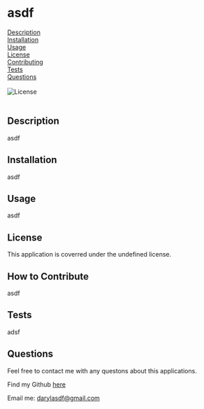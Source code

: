 # asdf
[Description](#description)<br>
[Installation](#installation)<br>
[Usage](#usage)<br>
[License](#license)<br>
[Contributing](#how-to-contribute)<br>
[Tests](#tests)<br>
[Questions](#questions)<br><br>
![License](https://img.shields.io/badge/License-undefined-blue.svg)<br><br>
## Description
asdf

## Installation
asdf

## Usage
asdf

## License
This application is coverred under the undefined license.

## How to Contribute
asdf

## Tests
adsf

## Questions
Feel free to contact me with any questons about this applications.

Find my Github [here](https://github.com/darylbg)

Email me: darylasdf@gmail.com


